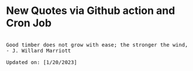 # New Quotes via Github action and Cron Job

<pre>
<!-- #quote -->
Good timber does not grow with ease; the stronger the wind, the stronger the trees.
- J. Willard Marriott

Updated on: [1/20/2023]
<!-- #quoteEnd -->
</pre>
